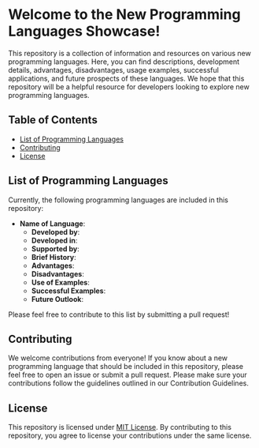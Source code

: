 # Welcome to the New Programming Languages Showcase!

This repository is a collection of information and resources on various new programming languages. Here, you can find descriptions, development details, advantages, disadvantages, usage examples, successful applications, and future prospects of these languages. We hope that this repository will be a helpful resource for developers looking to explore new programming languages.

## Table of Contents
- [List of Programming Languages](#list-of-programming-languages)
- [Contributing](#contributing)
- [License](#license)

## List of Programming Languages

Currently, the following programming languages are included in this repository:

- **Name of Language**: 
  - **Developed by**: 
  - **Developed in**: 
  - **Supported by**: 
  - **Brief History**: 
  - **Advantages**: 
  - **Disadvantages**: 
  - **Use of Examples**: 
  - **Successful Examples**: 
  - **Future Outlook**: 

Please feel free to contribute to this list by submitting a pull request!


## Contributing

We welcome contributions from everyone! If you know about a new programming language that should be included in this repository, please feel free to open an issue or submit a pull request. Please make sure your contributions follow the guidelines outlined in our Contribution Guidelines.


## License

This repository is licensed under [MIT License](https://github.com/multikitty/New-Programming-Languages-Showcase/blob/master/LICENSE). By contributing to this repository, you agree to license your contributions under the same license.

